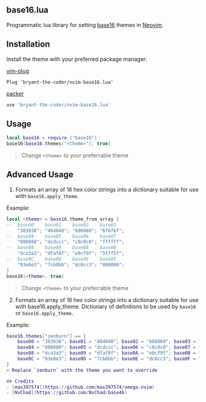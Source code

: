 ## base16.lua

Programmatic lua library for setting
[base16](https://github.com/chriskempson/base16) themes in
[Neovim](https://github.com/neovim/neovim).

## Installation

Install the theme with your preferred package manager:

[vim-plug](https://github.com/junegunn/vim-plug)

```vim
Plug 'bryant-the-coder/nvim-base16.lua'
```

[packer](https://github.com/wbthomason/packer.nvim)

```lua
use 'bryant-the-coder/nvim-base16.lua'
```

## Usage

```lua
local base16 = require ("base16")
base16(base16.themes("<theme>"), true)
```
> Change `<theme>` to your preferrable theme

## Advanced Usage
1. Formats an array of 16 hex color strings into a dictionary suitable for use with `base16.apply_theme`.

Example:
```lua
local <theme> = base16.theme_from_array {
--  base00    base01    base02    base03
	"383838"; "404040"; "606060"; "6f6f6f";
--  base04    base05    base06    base07
	"808080"; "dcdccc"; "c0c0c0"; "ffffff";
--  base08    base09    base0A    base0B
	"dca3a3"; "dfaf8f"; "e0cf9f"; "5f7f5f";
--  base0C    base0D    base0E    base0F
	"93e0e3"; "7cb8bb"; "dc8cc3"; "000000";
}
base16(<theme>, true)
```
> Change `<theme>` to your preferrable theme

2. Formats an array of 16 hex color strings into a dictionary suitable for use with base16.apply_theme.
Dictionary of definitions to be used by `base16` or `base16.apply_theme`.

Example:

```lua
base16.themes["zenburn"] == {
	base00 = "383838"; base01 = "404040"; base02 = "606060"; base03 = "6f6f6f";
	base04 = "808080"; base05 = "dcdccc"; base06 = "c0c0c0"; base07 = "ffffff";
	base08 = "dca3a3"; base09 = "dfaf8f"; base0A = "e0cf9f"; base0B = "5f7f5f";
	base0C = "93e0e3"; base0D = "7cb8bb"; base0E = "dc8cc3"; base0F = "000000";
}
> Replace `zenburn` with the theme you want to override

## Credits
- [max397574](https://github.com/max397574/omega-nvim)
- [NvChad](https://github.com/NvChad/base46)
